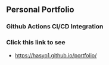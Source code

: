 ## Personal Portfolio

### Github Actions CI/CD Integration 

### Click this link to see 
- https://hasyo1.github.io/portfolio/ 

